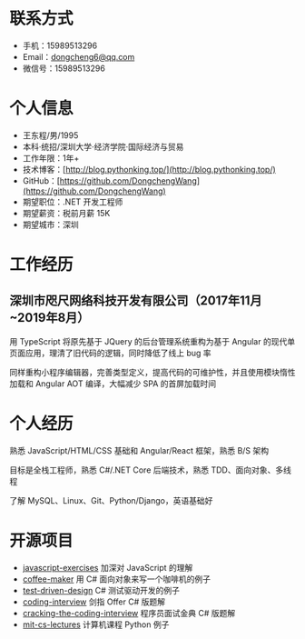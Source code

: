 # 联系方式

- 手机：15989513296
- Email：dongcheng6@qq.com
- 微信号：15989513296

# 个人信息

- 王东程/男/1995
- 本科·统招/深圳大学·经济学院·国际经济与贸易
- 工作年限：1年+
- 技术博客：[http://blog.pythonking.top/](http://blog.pythonking.top/)
- GitHub：[https://github.com/DongchengWang](https://github.com/DongchengWang)
- 期望职位：.NET 开发工程师
- 期望薪资：税前月薪 15K
- 期望城市：深圳

# 工作经历

## 深圳市咫尺网络科技开发有限公司（2017年11月~2019年8月）

用 TypeScript 将原先基于 JQuery 的后台管理系统重构为基于 Angular 的现代单页面应用，理清了旧代码的逻辑，同时降低了线上 bug 率

同样重构小程序编辑器，完善类型定义，提高代码的可维护性，并且使用模块惰性加载和 Angular AOT 编译，大幅减少 SPA 的首屏加载时间

# 个人经历

熟悉 JavaScript/HTML/CSS 基础和 Angular/React 框架，熟悉 B/S 架构

目标是全栈工程师，熟悉 C#/.NET Core 后端技术，熟悉 TDD、面向对象、多线程

了解 MySQL、Linux、Git、Python/Django，英语基础好

# 开源项目

- [javascript-exercises](https://github.com/DongchengWang/javascript-exercises) 加深对 JavaScript 的理解
- [coffee-maker](https://github.com/DongchengWang/coffee-maker) 用 C# 面向对象来写一个咖啡机的例子
- [test-driven-design](https://github.com/DongchengWang/test-driven-design) C# 测试驱动开发的例子
- [coding-interview](https://github.com/DongchengWang/coding-interview) 剑指 Offer C# 版题解
- [cracking-the-coding-interview](https://github.com/DongchengWang/cracking-the-coding-interview) 程序员面试金典 C# 版题解
- [mit-cs-lectures](https://github.com/DongchengWang/mit-cs-lectures) 计算机课程 Python 例子
